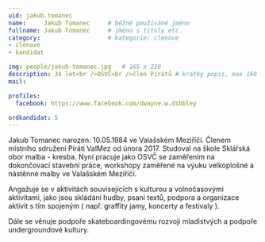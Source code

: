 ```yaml
---
uid: jakub.tomanec
name:     Jakub Tomanec  	# běžně používáné jméno
fullname: Jakub Tomanec  	# jméno s tituly etc.
category:                   # kategorie: clenove
- clenove
- kandidat

img: people/jakub-tomanec.jpg   # 165 x 220
description: 34 let<br />OSVČ<br />člen Pirátů # kratký popis, max 160 znaků
mail:

profiles:
  facebook: https://www.facebook.com/dwayne.w.dibbley

ordkandidat: 5
---
```




Jakub Tomanec narozen: 10.05.1984 ve Valašském Meziříčí. Členem místního sdružení Piráti ValMez od února 2017. Studoval na škole Sklářská obor malba - kresba. Nyní pracuje jako OSVČ se zaměřením na dokončovací stavební práce, workshopy zaměřené na výuku velkoplošné a nástěnné malby ve Valašském Meziříčí.

Angažuje se v aktivitách souvisejících s kulturou a volnočasovými aktivitami, jako jsou skládání hudby, psaní textů, podpora a organizace aktivit s tím spojeným ( např. graffity jamy, koncerty a festivaly ).

Dále se věnuje podpoře skateboardingovému rozvoji mladistvých a podpoře undergroundové kultury.
